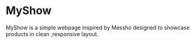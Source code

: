 # MyShow
MyShow is a simple webpage inspired by Messho designed to showcase products in clean ,responsive layout.





